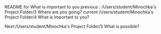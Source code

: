 README for What is important to you 
previous : /Users/student/Minochka's Project Folder/3 Where are you 
going?
current /Users/student/Minochka's Project Folder/4 What is important to 
you?

Next:/Users/student/Minochka's Project Folder/5 What is possible?
 
